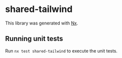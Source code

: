 # shared-tailwind

This library was generated with [Nx](https://nx.dev).

## Running unit tests

Run `nx test shared-tailwind` to execute the unit tests.
